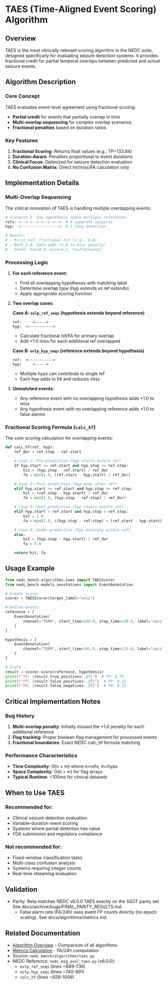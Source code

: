 # TAES (Time-Aligned Event Scoring) Algorithm

## Overview

TAES is the most clinically relevant scoring algorithm in the NEDC suite, designed specifically for evaluating seizure detection systems. It provides fractional credit for partial temporal overlaps between predicted and actual seizure events.

## Algorithm Description

### Core Concept

TAES evaluates event-level agreement using fractional scoring:

- **Partial credit** for events that partially overlap in time
- **Multi-overlap sequencing** for complex overlap scenarios
- **Fractional penalties** based on duration ratios

### Key Features

1. **Fractional Scoring**: Returns float values (e.g., TP=133.84)
1. **Duration-Aware**: Penalties proportional to event durations
1. **Clinical Focus**: Optimized for seizure detection evaluation
1. **No Confusion Matrix**: Direct hit/miss/FA calculation only

## Implementation Details

### Multi-Overlap Sequencing

The critical innovation of TAES is handling multiple overlapping events:

```python
# Scenario 1: One hypothesis spans multiple references
refs: <--> <--> <--> <-->  # 4 separate seizures
hyp:  <----------------->  # 1 long detection

# Result:
# - First ref: fractional hit (e.g., 0.8)
# - Refs 2-4: Each adds +1.0 to miss penalty!
# - Total: hit=0.8, miss=3.2, fa=fractional
```

### Processing Logic

1. **For each reference event**:

   - Find all overlapping hypotheses with matching label
   - Determine overlap type (hyp extends vs ref extends)
   - Apply appropriate scoring function

1. **Two overlap cases**:

   **Case A: `ovlp_ref_seqs` (hypothesis extends beyond reference)**

   ```
   ref:     <----->
   hyp:  <----------->
   ```

   - Calculate fractional hit/FA for primary overlap
   - Add +1.0 miss for each additional ref overlapped

   **Case B: `ovlp_hyp_seqs` (reference extends beyond hypothesis)**

   ```
   ref:  <----------->
   hyp:     <----->
   ```

   - Multiple hyps can contribute to single ref
   - Each hyp adds to hit and reduces miss

1. **Unmatched events**:

   - Any reference event with no overlapping hypothesis adds +1.0 to miss
   - Any hypothesis event with no overlapping reference adds +1.0 to false alarms

### Fractional Scoring Formula (`calc_hf`)

The core scoring calculation for overlapping events:

```python
def calc_hf(ref, hyp):
    ref_dur = ref.stop - ref.start

    # Case 1: Pre-prediction (hyp starts before ref)
    if hyp.start <= ref.start and hyp.stop <= ref.stop:
        hit = (hyp.stop - ref.start) / ref_dur
        fa = min(1.0, (ref.start - hyp.start) / ref_dur)

    # Case 2: Post-prediction (hyp ends after ref)
    elif hyp.start >= ref.start and hyp.stop >= ref.stop:
        hit = (ref.stop - hyp.start) / ref_dur
        fa = min(1.0, (hyp.stop - ref.stop) / ref_dur)

    # Case 3: Over-prediction (hyp covers entire ref)
    elif hyp.start < ref.start and hyp.stop > ref.stop:
        hit = 1.0
        fa = min(1.0, ((hyp.stop - ref.stop) + (ref.start - hyp.start)) / ref_dur)

    # Case 4: Under-prediction (hyp entirely within ref)
    else:
        hit = (hyp.stop - hyp.start) / ref_dur
        fa = 0.0

    return hit, fa
```

## Usage Example

```python
from nedc_bench.algorithms.taes import TAESScorer
from nedc_bench.models.annotations import EventAnnotation

# Create scorer
scorer = TAESScorer(target_label="seiz")

# Define events
reference = [
    EventAnnotation(
        channel="TERM", start_time=100.0, stop_time=120.0, label="seiz", confidence=1.0
    )
]

hypothesis = [
    EventAnnotation(
        channel="TERM", start_time=105.0, stop_time=125.0, label="seiz", confidence=0.9
    )
]

# Score
result = scorer.score(reference, hypothesis)
print(f"TP: {result.true_positives:.2f}")  # TP: 0.75
print(f"FP: {result.false_positives:.2f}")  # FP: 0.25
print(f"FN: {result.false_negatives:.2f}")  # FN: 0.25
```

## Critical Implementation Notes

### Bug History

1. **Multi-overlap penalty**: Initially missed the +1.0 penalty for each additional reference
1. **Flag tracking**: Proper boolean flag management for processed events
1. **Fractional boundaries**: Exact NEDC calc_hf formula matching

### Performance Characteristics

- **Time Complexity**: O(n × m) where n=refs, m=hyps
- **Space Complexity**: O(n + m) for flag arrays
- **Typical Runtime**: \<100ms for clinical datasets

## When to Use TAES

### Recommended for:

- Clinical seizure detection evaluation
- Variable-duration event scoring
- Systems where partial detection has value
- FDA submission and regulatory compliance

### Not recommended for:

- Fixed-window classification tasks
- Multi-class confusion analysis
- Systems requiring integer counts
- Real-time streaming evaluation

## Validation

- Parity: Beta matches NEDC v6.0.0 TAES exactly on the SSOT parity set. See docs/archive/bugs/FINAL_PARITY_RESULTS.md.
  - False alarm rate (FA/24h) uses event FP counts directly (no epoch scaling). See docs/algorithms/metrics.md.

## Related Documentation

- [Algorithm Overview](overview.md) - Comparison of all algorithms
- [Metrics Calculation](metrics.md) - FA/24h computation
- Source: `nedc_bench/algorithms/taes.py`
- NEDC Reference: `nedc_eeg_eval_taes.py` (v6.0.0):
  - `ovlp_ref_seqs` (lines ~669–736)
  - `ovlp_hyp_seqs` (lines ~740–891)
  - `calc_hf` (lines ~926–1006)
